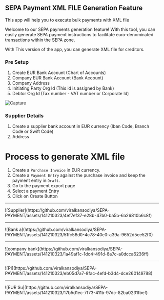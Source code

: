 ## SEPA Payment XML FILE Generation Feature

This app will help you to execute bulk payments with XML file

Welcome to our SEPA payments generation feature! With this tool, you can easily generate SEPA payment instructions to facilitate euro-denominated transactions within the SEPA zone.

With This version of the app, you can generate XML file for creditors.
### Pre Setup
  1. Create EUR Bank Account (Chart of Accounts)
  2. Company EUR Bank Account (Bank Account)
  3. Company Address
  4. Initiating Party Org Id (This id is assigned by Bank)
  5. Debtor Org Id (Tax number - VAT number or Corporate Id)

![Capture](https://github.com/viralkansodiya/SEPA-PAYMENT/assets/141210323/0acf2afd-4a42-45c8-bd81-70b46f215669)

### Supplier Details
  1. Create a supplier bank account in EUR currency (Iban Code, Branch Code or Swift Code)
  2. Address

# Process to generate XML file
  1. Create a `Purchase Invoice` in EUR currency.
  2. Create a `Payment Entry` against the purchase invoice and keep the payment entry in `Draft`.
  3. Go to the payment export page
  4. Select a payment Entry
  5. Click on Create Button


<hr>
![Supplier](https://github.com/viralkansodiya/SEPA-PAYMENT/assets/141210323/4ef7ef37-e28b-47b0-ba5b-6a26810b6c8f)
<hr>
![Bank a](https://github.com/viralkansodiya/SEPA-PAYMENT/assets/141210323/51fc58d0-4c78-40e0-a39a-9652d5ee52f0)
<hr>
![company bank](https://github.com/viralkansodiya/SEPA-PAYMENT/assets/141210323/1a49af1c-1dc4-491d-8a7c-a0dcca6236ff)
<hr>
![PI](https://github.com/viralkansodiya/SEPA-PAYMENT/assets/141210323/eb05d7a7-8fac-4efd-b3d4-dce260149788)
<hr>
![EUR Su](https://github.com/viralkansodiya/SEPA-PAYMENT/assets/141210323/17b5d1ec-7f73-411b-97dc-82ba0231fbef)



